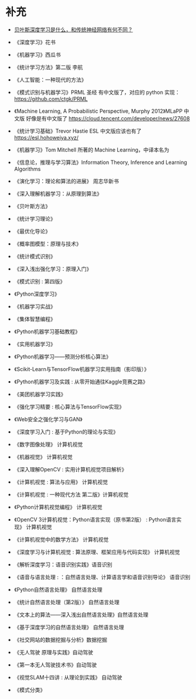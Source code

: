 # 补充


- [贝叶斯深度学习是什么，和传统神经网络有何不同？
](https://www.zhihu.com/question/352295592/answer/921925113)


- 《深度学习》花书
- 《机器学习》西瓜书
- 《统计学习方法》第二版 李航
- 《人工智能：一种现代的方法》
- 《模式识别与机器学习》PRML  圣经 有中文版了，对应的 python 实现：https://github.com/ctgk/PRML
- 《Machine Learning, A Probabilistic Perspective, Murphy 2012》MLaPP 中文版 好像是有中文版了 https://cloud.tencent.com/developer/news/27608
- 《统计学习基础》Trevor Hastie ESL 中文版应该也有了 https://esl.hohoweiya.xyz/
- 《机器学习》Tom Mitchell 所著的 Machine Learning，中译本名为
- 《信息论，推理与学习算法》Information Theory, Inference and Learning Algorithms
- 《演化学习：理论和算法的进展》 周志华新书
- 《深入理解机器学习：从原理到算法》
- 《贝叶斯方法》
- 《统计学习理论》
- 《最优化导论》
- 《概率图模型：原理与技术》
- 《统计模式识别》
- 《深入浅出强化学习：原理入门》
- 《模式识别 : 第四版》





- 《Python深度学习》
- 《机器学习实战》
- 《集体智慧编程》
- 《Python机器学习基础教程》
- 《实用机器学习》
- 《Python机器学习——预测分析核心算法》
- 《Scikit-Learn与TensorFlow机器学习实用指南（影印版）》
- 《Python机器学习及实践 : 从零开始通往Kaggle竞赛之路》
- 《美团机器学习实践》
- 《强化学习精要 : 核心算法与TensorFlow实现》
- 《Web安全之强化学习与GAN》
- 《深度学习入门 : 基于Python的理论与实现》
- 《数字图像处理》 计算机视觉
- 《机器视觉》 计算机视觉
- 《深入理解OpenCV : 实用计算机视觉项目解析》
- 《计算机视觉 : 算法与应用》 计算机视觉
- 《计算机视觉 : 一种现代方法 第二版》计算机视觉
- 《Python计算机视觉编程》 计算机视觉
- 《OpenCV 3计算机视觉：Python语言实现（原书第2版） : Python语言实现》 计算机视觉
- 《计算机视觉中的数学方法》 计算机视觉
- 《深度学习与计算机视觉 : 算法原理、框架应用与代码实现》 计算机视觉
- 《解析深度学习：语音识别实践》语音识别
- 《语音与语言处理 : ：自然语言处理、计算语言学和语音识别导论》 语音识别
- 《Python自然语言处理》 自然语言处理
- 《统计自然语言处理（第2版）》 自然语言处理
- 《文本上的算法——深入浅出自然语言处理》自然语言处理
- 《基于深度学习的自然语言处理》 自然语言处理
- 《社交网站的数据挖掘与分析》数据挖掘
- 《无人驾驶 原理与实践》自动驾驶
- 《第一本无人驾驶技术书》自动驾驶
- 《视觉SLAM十四讲 : 从理论到实践》 自动驾驶




- 《模式分类》
